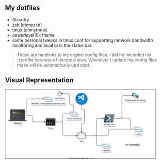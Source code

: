 ## My dotfiles
- Alacritty
- zsh (ohmyzsh)
- tmux (ohmytmux)
- powerlevel10k theme
- some personal tweaks in tmux.conf for supporting network bandwidth monitoring and local ip in the status bar.

> These are hardlinks to my orginal config files. I did not included my .zprofile because of personal alias. Whenever i update my config files these will be automatically upd
ated.

## Visual Representation
![](my-env.svg)
